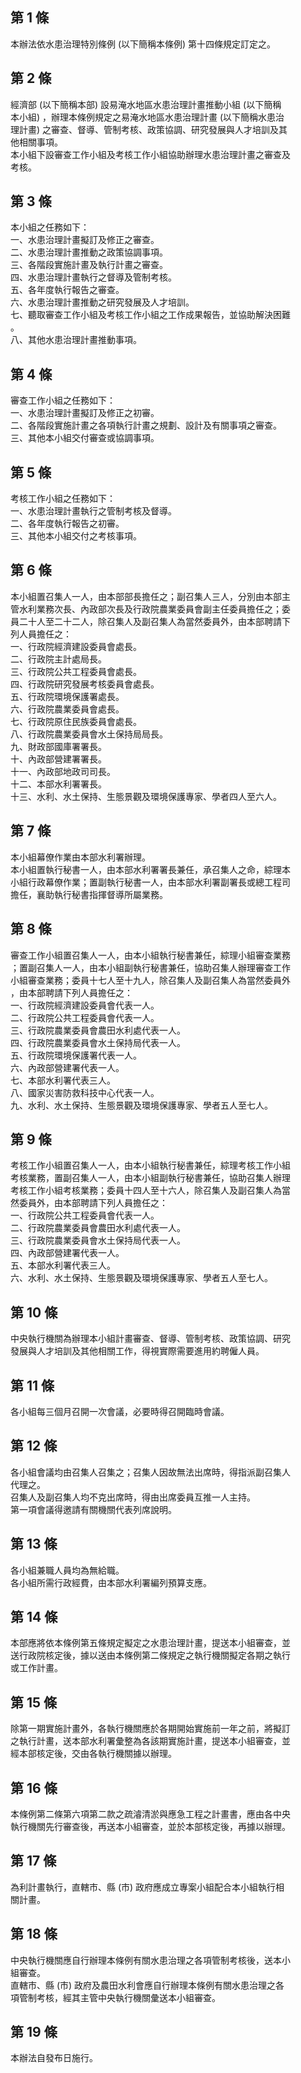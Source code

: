 第 1 條
-------
本辦法依水患治理特別條例 (以下簡稱本條例) 第十四條規定訂定之。

第 2 條
-------
經濟部 (以下簡稱本部) 設易淹水地區水患治理計畫推動小組 (以下簡稱  
本小組) ，辦理本條例規定之易淹水地區水患治理計畫 (以下簡稱水患治  
理計畫) 之審查、督導、管制考核、政策協調、研究發展與人才培訓及其  
他相關事項。  
本小組下設審查工作小組及考核工作小組協助辦理水患治理計畫之審查及  
考核。

第 3 條
-------
本小組之任務如下：  
一、水患治理計畫擬訂及修正之審查。  
二、水患治理計畫推動之政策協調事項。  
三、各階段實施計畫及執行計畫之審查。  
四、水患治理計畫執行之督導及管制考核。  
五、各年度執行報告之審查。  
六、水患治理計畫推動之研究發展及人才培訓。  
七、聽取審查工作小組及考核工作小組之工作成果報告，並協助解決困難  
    。  
八、其他水患治理計畫推動事項。

第 4 條
-------
審查工作小組之任務如下：  
一、水患治理計畫擬訂及修正之初審。  
二、各階段實施計畫之各項執行計畫之規劃、設計及有關事項之審查。  
三、其他本小組交付審查或協調事項。

第 5 條
-------
考核工作小組之任務如下：  
一、水患治理計畫執行之管制考核及督導。  
二、各年度執行報告之初審。  
三、其他本小組交付之考核事項。

第 6 條
-------
本小組置召集人一人，由本部部長擔任之；副召集人三人，分別由本部主  
管水利業務次長、內政部次長及行政院農業委員會副主任委員擔任之；委  
員二十人至二十二人，除召集人及副召集人為當然委員外，由本部聘請下  
列人員擔任之：  
一、行政院經濟建設委員會處長。  
二、行政院主計處局長。  
三、行政院公共工程委員會處長。  
四、行政院研究發展考核委員會處長。  
五、行政院環境保護署處長。  
六、行政院農業委員會處長。  
七、行政院原住民族委員會處長。  
八、行政院農業委員會水土保持局局長。  
九、財政部國庫署署長。  
十、內政部營建署署長。  
十一、內政部地政司司長。  
十二、本部水利署署長。  
十三、水利、水土保持、生態景觀及環境保護專家、學者四人至六人。

第 7 條
-------
本小組幕僚作業由本部水利署辦理。  
本小組置執行秘書一人，由本部水利署署長兼任，承召集人之命，綜理本  
小組行政幕僚作業；置副執行秘書一人，由本部水利署副署長或總工程司  
擔任，襄助執行秘書指揮督導所屬業務。

第 8 條
-------
審查工作小組置召集人一人，由本小組執行秘書兼任，綜理小組審查業務  
；置副召集人一人，由本小組副執行秘書兼任，協助召集人辦理審查工作  
小組審查業務；委員十七人至十九人，除召集人及副召集人為當然委員外  
，由本部聘請下列人員擔任之：  
一、行政院經濟建設委員會代表一人。  
二、行政院公共工程委員會代表一人。  
三、行政院農業委員會農田水利處代表一人。  
四、行政院農業委員會水土保持局代表一人。  
五、行政院環境保護署代表一人。  
六、內政部營建署代表一人。  
七、本部水利署代表三人。  
八、國家災害防救科技中心代表一人。  
九、水利、水土保持、生態景觀及環境保護專家、學者五人至七人。

第 9 條
-------
考核工作小組置召集人一人，由本小組執行秘書兼任，綜理考核工作小組  
考核業務，置副召集人一人，由本小組副執行秘書兼任，協助召集人辦理  
考核工作小組考核業務；委員十四人至十六人，除召集人及副召集人為當  
然委員外，由本部聘請下列人員擔任之：  
一、行政院公共工程委員會代表一人。  
二、行政院農業委員會農田水利處代表一人。  
三、行政院農業委員會水土保持局代表一人。  
四、內政部營建署代表一人。  
五、本部水利署代表三人。  
六、水利、水土保持、生態景觀及環境保護專家、學者五人至七人。

第 10 條
--------
中央執行機關為辦理本小組計畫審查、督導、管制考核、政策協調、研究  
發展與人才培訓及其他相關工作，得視實際需要進用約聘僱人員。

第 11 條
--------
各小組每三個月召開一次會議，必要時得召開臨時會議。

第 12 條
--------
各小組會議均由召集人召集之；召集人因故無法出席時，得指派副召集人  
代理之。  
召集人及副召集人均不克出席時，得由出席委員互推一人主持。  
第一項會議得邀請有關機關代表列席說明。

第 13 條
--------
各小組兼職人員均為無給職。  
各小組所需行政經費，由本部水利署編列預算支應。

第 14 條
--------
本部應將依本條例第五條規定擬定之水患治理計畫，提送本小組審查，並  
送行政院核定後，據以送由本條例第二條規定之執行機關擬定各期之執行  
或工作計畫。

第 15 條
--------
除第一期實施計畫外，各執行機關應於各期開始實施前一年之前，將擬訂  
之執行計畫，送本部水利署彙整為各該期實施計畫，提送本小組審查，並  
經本部核定後，交由各執行機關據以辦理。

第 16 條
--------
本條例第二條第六項第二款之疏濬清淤與應急工程之計畫書，應由各中央  
執行機關先行審查後，再送本小組審查，並於本部核定後，再據以辦理。

第 17 條
--------
為利計畫執行，直轄市、縣 (市) 政府應成立專案小組配合本小組執行相  
關計畫。

第 18 條
--------
中央執行機關應自行辦理本條例有關水患治理之各項管制考核後，送本小  
組審查。  
直轄市、縣 (市) 政府及農田水利會應自行辦理本條例有關水患治理之各  
項管制考核，經其主管中央執行機關彙送本小組審查。

第 19 條
--------
本辦法自發布日施行。

